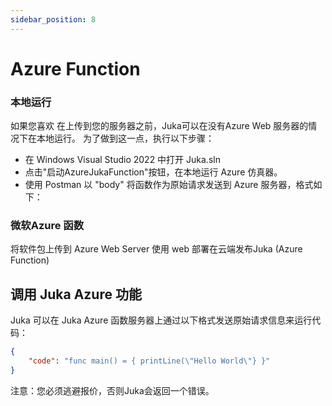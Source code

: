 ```yaml
---
sidebar_position: 8
---
```


# Azure Function

### 本地运行
如果您喜欢 在上传到您的服务器之前，Juka可以在没有Azure Web 服务器的情况下在本地运行。 为了做到这一点，执行以下步骤：
- 在 Windows Visual Studio 2022 中打开 Juka.sln
- 点击"启动AzureJukaFunction"按钮，在本地运行 Azure 仿真器。
- 使用 Postman 以 "body" 将函数作为原始请求发送到 Azure 服务器，格式如下：


### 微软Azure 函数
将软件包上传到 Azure Web Server 使用 web 部署在云端发布Juka (Azure Function)

## 调用 Juka Azure 功能

Juka 可以在 Juka Azure 函数服务器上通过以下格式发送原始请求信息来运行代码：

```json
{
    "code": "func main() = { printLine(\"Hello World\"} }"
}
```

注意：您必须逃避报价，否则Juka会返回一个错误。